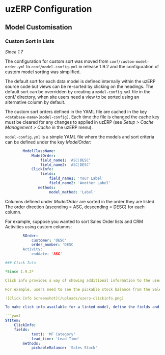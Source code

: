 # uzERP Configuration

## Model Customisation

### Custom Sort in Lists

*Since 1.7*

<span class="attention warning">The configuration for custom sort was moved from `conf/custom-model-order.yml` to `conf/model-config.yml` in release 1.9.2 and the configuration of custom model sorting was simplified.</span>

The default sort for each data model is defined internally within the uzERP source code but views can be re-sorted by clicking on the headings. The default sort can be overridden by creating a `model-config.yml` file in the conf/ directory, when site users need a view to be sorted using an alternative column by default.

The custom sort orders defined in the YAML file are cached in the key `<database-name>[model-config]`. Each time the file is changed the cache key must be cleared for any changes to applied in uzERP (see *Setup > Cache Management > Cache* in the uzERP menu).

`model-config.yml` is a simple YAML file where the models and sort criteria can be defined under the key *ModelOrder*:

```yaml
        ModelClassName:
            ModelOrder:
                field_name1: 'ASC|DESC'
                field_name2: 'ASC|DESC'
            ClickInfo:
                fields:
                    field_name1: 'Your Label'
                    field_name2: 'Another Label'
               methods:
                    model_method: 'Label'
```

Columns defined under *ModelOrder* are sorted in the order they are listed. The order direction (ascending = ASC, descending = DESC) for each column.

For example, suppose you wanted to sort Sales Order lists and CRM Activities using custom columns:

```yaml
        SOrder:
            customer: 'DESC'
            order_number: 'DESC
        Activity:
            enddate: 'ASC'

### Click Info

*Since 1.9.2*

Click info provides a way of showing additional information to the user in uzERP's grids without having to click through to the underlying data view.

For example, users need to see the pickable stock balance from the Sales Order Product list. With the appropriate configuration users can click on an information icon next to the stock item link and the required information will be shown in a pop-up (see screenshot, below).

![Click Info Screenshot](/uploads/uzerp-clickinfo.png)

To make click info available for a linked model, define the fields and methods to call in the `conf/model-config.yml` file:

```yaml
STItem:
    ClickInfo:
	fields:
            text1: 'MF Category'
            lead_time: 'Lead Time'
        methods:
            pickableBalance: 'Sales Stock'
```